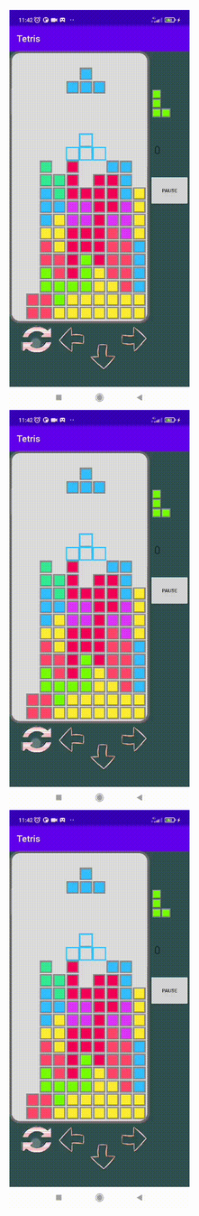 ![hippo](https://github.com/olgaSerg/PizzaRecept2/blob/master/tetris.gif)
![hippo](https://github.com/olgaSerg/PizzaRecept2/blob/master/tetris.gif)
![hippo](https://github.com/olgaSerg/PizzaRecept2/blob/master/tetris.gif)
